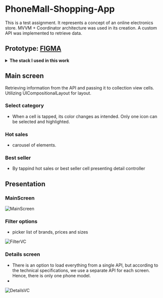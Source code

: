 # PhoneMall-Shopping-App

This is a test assignment. It represents a concept of an online electronics store. MVVM + Coordinator architecture was used in its creation. A custom API was implemented to retrieve data.

## Prototype:  [FIGMA](https://www.figma.com/file/KqZcU5m3GMxAHwgFkvCONz/ECOMMERCE?node-id=2%3A845)
<details>
  <summary><b>The stack I used in this work</b></summary>

1. **Programming Language:**
   - Swift.
2. **Frameworks and Libraries:**
   - UIKit.
   - Foundation.
   - CompositionalLayout
   - UserDefaults

3. **Architectural Pattern:**
   - MVVM (Model-View-ViewModel).

4. **User Interface:**
   - Programmatically.
     
5.  **Data Handling:**
   - Working with RESTful API.
   - Knowledge of data formats (JSON).

7. **Testing:**
   - Unit testing (XCTest) - In process.

8. **Development Tools:**
   - Xcode.
   - Interface Builder.
   - Git.

9. **Working with Third-Party Libraries and Dependencies:**
    - CocoaPods.
    - Swift Package Manager.
    </details>

## Main screen
Retrieving information from the API and passing it to collection view cells. Utilizing UICompositionalLayout for layout.

### Select category
* When a cell is tapped, its color changes as intended. Only one icon can be selected and highlighted.
### Hot sales 
* carousel of elements.
### Best seller 
* By tappind hot sales or best seller cell presenting detail controller

 ## Presentation
  ### MainScreen

![MainScreen](https://github.com/semaDilthey/PhoneMall-Shopping-App/assets/128741166/00e35154-c20b-4086-8270-fa1f96cff84d)


### Filter options

* picker list of brands, prices and sizes

![FilterVC](https://github.com/semaDilthey/PhoneMall-Shopping-App/assets/128741166/46b2cfb7-670e-4046-ba7b-e829ff6e3bf1)

### Details screen

* There is an option to load everything from a single API, but according to the technical specifications, we use a separate API for each screen. Hence, there is only one phone model.
* 
![DetailsVC](https://github.com/semaDilthey/PhoneMall-Shopping-App/assets/128741166/5d42a52e-f7fb-4e54-a632-c9c0d44272ec)
